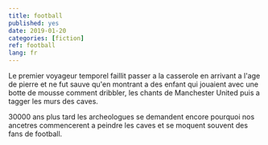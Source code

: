 ```yaml
---
title: football
published: yes
date: 2019-01-20
categories: [fiction]
ref: football
lang: fr
---
```


Le premier voyageur temporel faillit passer a la casserole en arrivant a l'age de pierre et ne fut sauve qu'en montrant a des enfant qui jouaient avec une botte de mousse comment dribbler, les chants de Manchester United puis a tagger les murs des caves.

30000 ans plus tard les archeologues se demandent encore pourquoi nos ancetres commencerent a peindre les caves et se moquent souvent des fans de football.


